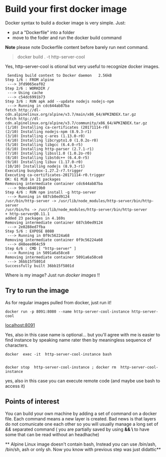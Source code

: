  # Build your first docker image
 Docker syntax to build a docker image is very simple. Just:

 - put a "Dockerfile" into a folder
 - move to the foder and run the docker build command

**Note** please note Dockerfile content before barely run next command.
 
 > docker build . -t http-server-cool

 Yes, http-server-cool is otional but very useful to recognize docker images.

```console
 Sending build context to Docker daemon   2.56kB
Step 1/6 : FROM alpine
 ---> 3fd9065eaf02
Step 2/6 : WORKDIR /
 ---> Using cache
 ---> c54dc6991b73
Step 3/6 : RUN apk add --update nodejs nodejs-npm
 ---> Running in cdc644ab87ba
fetch http://dl-cdn.alpinelinux.org/alpine/v3.7/main/x86_64/APKINDEX.tar.gz
fetch http://dl-cdn.alpinelinux.org/alpine/v3.7/community/x86_64/APKINDEX.tar.gz
(1/10) Installing ca-certificates (20171114-r0)
(2/10) Installing nodejs-npm (8.9.3-r1)
(3/10) Installing c-ares (1.13.0-r0)
(4/10) Installing libcrypto1.0 (1.0.2o-r0)
(5/10) Installing libgcc (6.4.0-r5)
(6/10) Installing http-parser (2.7.1-r1)
(7/10) Installing libssl1.0 (1.0.2o-r0)
(8/10) Installing libstdc++ (6.4.0-r5)
(9/10) Installing libuv (1.17.0-r0)
(10/10) Installing nodejs (8.9.3-r1)
Executing busybox-1.27.2-r7.trigger
Executing ca-certificates-20171114-r0.trigger
OK: 61 MiB in 21 packages
Removing intermediate container cdc644ab87ba
 ---> 9dec484019b0
Step 4/6 : RUN npm install -g http-server
 ---> Running in 687cb0ed9124
/usr/bin/http-server -> /usr/lib/node_modules/http-server/bin/http-server
/usr/bin/hs -> /usr/lib/node_modules/http-server/bin/http-server
+ http-server@0.11.1
added 23 packages in 4.169s
Removing intermediate container 687cb0ed9124
 ---> 2e0288ed7fba
Step 5/6 : EXPOSE 8080
 ---> Running in 0f9c56224a68
Removing intermediate container 0f9c56224a68
 ---> d48eee064c59
Step 6/6 : CMD [ "http-server" ]
 ---> Running in 5091a6a58ce8
Removing intermediate container 5091a6a58ce8
 ---> 36bb15f5801d
Successfully built 36bb15f5801d
```

Where is my image? Just run *docker images* !!

## Try to run the image
As for regular images pulled from docker, just run it!

```console
docker run -p 8091:8080 --name http-server-cool-instance http-server-cool
```
[localhost:8091](http://localhost:8091)


Yes, also in this case name is optional... but you'll agree with me is easier to find instance by speaking name rater then by meaningless sequence of characters.

```console
docker  exec -it  http-server-cool-instance bash


docker stop  http-server-cool-instance ; docker rm  http-server-cool-instance

```
yes, also in this case you can execute remote code (and maybe use bash to access it)


## Points of interest
You can build your own machine by adding  a set of command on a docker file. Each command means  a new layer is created. Bad news is that layers do not comunicate one each other so you will usually manage a long set of *&&* separated command ( you are partially saved by using  **&& \\** to have some that can be read without an headhache)

** Alpine Linux image doesn't contain bash, Instead you can use /bin/ash, /bin/sh, ash or only sh. Now you know with previous step was just didattic**